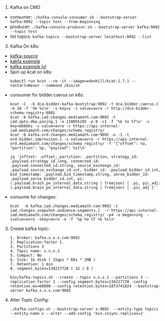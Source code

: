 1. Kafka on CMD
- consumer: `./kafka-console-consumer.sh --bootstrap-server kafka:9092 --topic test --from-beginning`
- producer: `./kafka-console-producer.sh --bootstrap-server kafka:9092 --topic test`
- list topics: `kafka-topics --bootstrap-server localhost:9092 --list`

3. Kafka On k8s:
- [kafka-source](https://github.com/knative/docs/tree/1613b37e3599591eced322f5fb3b2129720bf3ae/docs/eventing/sources/kafka-source)
- [kakfa example](https://github.com/strimzi/strimzi-kafka-operator/tree/main/examples/kafka)
- [kafka example lvl](https://github.com/vszal/kubernetes-engine-samples/tree/c6f85f550a5d93a31f8c0831958165cb72646bb8/streaming/kafka-strimzi/manifests)
- Spin up kcat on k8s:
  ```
  kubectl run kcat --rm -it --image=edenhill/kcat:1.7.1 --restart=Never --command /bin/sh
  ```
- consumer for bidder.caerus on k8s:
  ```
  kcat -C  -b dca-bidder-kafka-bootstrap:9092 -t dca.bidder.caerus.1 -m 10 -f '%k %s\n' -s key=s -s value=avro -r http://dca-bidder-schema-registry:8081
  kcat -b kafka.iad.changes.mediamath.com:9092 -t iad.opto.dba.pacing.1 -o 110055285 -p 0 -c1 -f '%k %s %T\n' -s key=bbbbbs -s value=avro -r https://api-internal-iad.mediamath.com/changes/schema_registry/
  kcat -b kafka.ord.changes.mediamath.com:9092 -o -1 -t ord.bidder.impression.1 -s value=avro -r https://api-internal-ord.mediamath.com/changes/schema_registry/ -f '{"offset": %o, "partition": %p, "payload": %s}\n' 

  jq '{offset: .offset, partition: .partition, strategy_id: .payload.strategy_id.long, connected_id: .payload.connected_id.string, source_exchange_id: .payload.source_exchange_id.int, bidder_id: .payload.bidder_id.int, bid_timestamp: .payload.bid_timestamp.string, serve_bidder_id: .payload.serve_bidder_id.int, pi: (.payload.brain_pe_internal_data.string | fromjson) | .pi, pic_adj: (.payload.brain_pe_internal_data.string | fromjson) | .pic_adj }'
  ```
- consume for changes:
  ```
  kcat  -b kafka.iad.changes.mediamath.com:9092 -t iad.changes.snapshot.audience-segments.1  -r https://api-internal-iad.mediamath.com/changes/schema_registry/ -p4 -o begenning  -svalue=avro -skey=avro -e -f '%p %o %T %k %s\n'
  ```

3. Create kafka topic:
   ```
   1. Broker: kafka.x.x.x.com:9092
   2. Replication-factor 1
   3. Partitions 3
   4. Topic name: x.x.x.1
   5. Compact: No
   6. Size: 1G disk ( 15qps * 60s * 1MB ) 
   7. Retention: 1 min
   8. segment.bytes=134217728 ( 1G / 8 )
   
   bin/kafka-topics.sh --create --topic x.x.x.1 --partitions 3 --replication-factor 1 --config segment.bytes=134217728 -config retention.ms=60000 --config retention.bytes=1073741824 --bootstrap-server kafka.x.x.x.com:9092
   ```
4. Alter Topic Config:
   ```
   ./kafka-configs.sh --bootstrap-server x:9092  --entity-type topics --entity-name x --alter --add-config 'min.insync.replicas=1'
   ```
